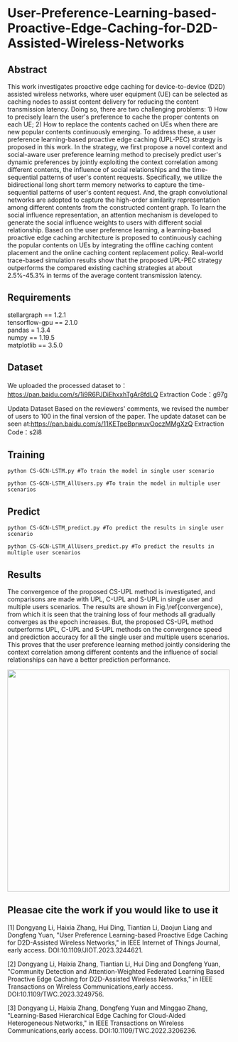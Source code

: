 # User-Preference-Learning-based-Proactive-Edge-Caching-for-D2D-Assisted-Wireless-Networks
## Abstract
This work investigates proactive edge caching for device-to-device (D2D) assisted wireless networks, where user equipment (UE) can be selected as caching nodes to assist content delivery for reducing the content transmission latency. Doing so, there are two challenging problems: 1) How to precisely learn the user's preference to cache the proper contents on each UE; 2) How to replace the contents cached on UEs when there are new popular contents continuously emerging. To address these, a user preference learning-based proactive edge caching (UPL-PEC) strategy is proposed in this work. In the strategy, we first propose a novel context and social-aware user preference learning method to precisely predict user's dynamic preferences by jointly exploiting the context correlation among different contents, the influence of social relationships and the time-sequential patterns of user's content requests. Specifically, we utilize the bidirectional long short term memory networks to capture the time-sequential patterns of user's content request. And, the graph convolutional networks are adopted to capture the high-order similarity representation among different contents from the constructed content graph. To learn the social influence representation, an attention mechanism is developed to generate the social influence weights to users with different social relationship. Based on the user preference learning, 
a learning-based proactive edge caching architecture is proposed to continuously caching the popular contents on UEs by integrating the offline caching
content placement and the online caching content replacement policy. Real-world trace-based simulation results show that the proposed UPL-PEC strategy
outperforms the compared existing caching strategies at about 2.5\%-45.3\% in terms of the average content transmission latency.

## Requirements
stellargraph == 1.2.1  
tensorflow-gpu == 2.1.0  
pandas = 1.3.4  
numpy == 1.19.5  
matplotlib == 3.5.0  
## Dataset
We uploaded the processed dataset to：https://pan.baidu.com/s/1i9R6PJDiEhxxhTgAr8fdLQ 
Extraction Code：g97g

Updata Dataset 
Based on the reviewers' comments, we revised the number of users to 100 in the final version of the paper. The update dataset can be seen at:https://pan.baidu.com/s/11KETpeBprwuvOoczMMgXzQ
Extraction Code：s2i8

## Training
```
python CS-GCN-LSTM.py #To train the model in single user scenario

python CS-GCN-LSTM_AllUsers.py #To train the model in multiple user scenarios
```
## Predict

```
python CS-GCN-LSTM_predict.py #To predict the results in single user scenario

python CS-GCN-LSTM_AllUsers_predict.py #To predict the results in multiple user scenarios
```

## Results
The convergence of the proposed CS-UPL method is investigated, and comparisons are made with UPL, C-UPL and S-UPL in single user and multiple users scenarios. The results are shown in Fig.\ref{convergence}, from which it is seen that the training loss of four methods all gradually converges as the epoch increases. But, the proposed CS-UPL method outperforms UPL, C-UPL and S-UPL methods on the convergence speed and prediction accuracy for all the single user and multiple users scenarios. This proves that the user preference learning method jointly considering the context correlation among different contents and the influence of social relationships can have a better prediction performance.   

<img src="https://github.com/lidongyang1/CS-UPL/blob/main/%E6%94%B6%E6%95%9B%E6%80%A7Training_loss_new/Training_loss.jpg" width="500px">

## Pleasae cite the work if you would like to use it

[1] Dongyang Li, Haixia Zhang, Hui Ding, Tiantian Li, Daojun Liang and Dongfeng Yuan, "User Preference Learning-based Proactive Edge Caching for D2D-Assisted Wireless Networks," in IEEE Internet of Things Journal, early access. DOI:10.1109/JIOT.2023.3244621.

[2] Dongyang Li, Haixia Zhang, Tiantian Li, Hui Ding and Dongfeng Yuan, "Community Detection and Attention-Weighted Federated Learning Based Proactive Edge Caching for D2D-Assisted Wireless Networks," in IEEE Transactions on Wireless Communications,early access. DOI:10.1109/TWC.2023.3249756.

[3] Dongyang Li, Haixia Zhang, Dongfeng Yuan and Minggao Zhang, "Learning-Based Hierarchical Edge Caching for Cloud-Aided Heterogeneous Networks," in IEEE Transactions on Wireless Communications,early access. DOI:10.1109/TWC.2022.3206236.



